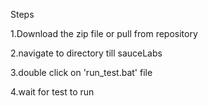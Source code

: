 Steps

1.Download the zip file or pull from repository

2.navigate to directory till sauceLabs

3.double click on 'run_test.bat' file

4.wait for test to run
